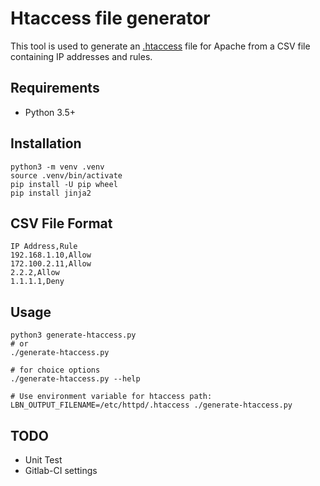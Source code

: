 # Htaccess file generator

This tool is used to generate an [.htaccess](http://httpd.apache.org/docs/current/howto/htaccess.html) file for Apache from a CSV file containing IP addresses and rules.

## Requirements

- Python 3.5+

## Installation

```shell
python3 -m venv .venv
source .venv/bin/activate
pip install -U pip wheel
pip install jinja2
```

## CSV File Format

```csv
IP Address,Rule
192.168.1.10,Allow
172.100.2.11,Allow
2.2.2,Allow
1.1.1.1,Deny
```

## Usage

```shell
python3 generate-htaccess.py
# or
./generate-htaccess.py

# for choice options
./generate-htaccess.py --help

# Use environment variable for htaccess path:
LBN_OUTPUT_FILENAME=/etc/httpd/.htaccess ./generate-htaccess.py
```

## TODO

- Unit Test
- Gitlab-CI settings
